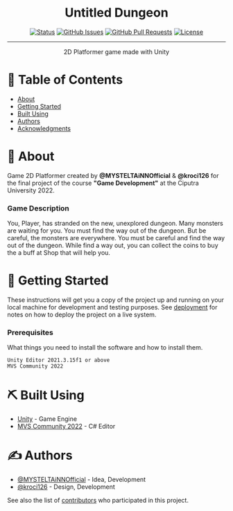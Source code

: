
<h1 align="center"><b>Untitled Dungeon</b></h1>

<div align="center">

[![Status](https://img.shields.io/badge/status-active-success.svg)]()
[![GitHub Issues](https://img.shields.io/github/issues/MYSTELTAiNNOfficial/Untitled_Dungeon)](https://github.com/MYSTELTAiNNOfficial/Untitled_Dungeon/issues)
[![GitHub Pull Requests](https://img.shields.io/github/issues-pr/MYSTELTAiNNOfficial/Untitled_Dungeon)](https://github.com/MYSTELTAiNNOfficial/Untitled_Dungeon/pulls)
[![License](https://img.shields.io/badge/license-MIT-blue.svg)](/LICENSE)

</div>

---

<p align="center"> 2D Platformer game made with Unity
    <br> 
</p>

# 📝 Table of Contents

- [About](#about)
- [Getting Started](#getting_started)
- [Built Using](#built_using)
- [Authors](#authors)
- [Acknowledgments](#acknowledgement)

# 🧐 About <a name = "about"></a>
 Game 2D Platformer created by **@MYSTELTAiNNOfficial** & **@kroci126** for the final project of the course **"Game Development"** at the Ciputra University 2022.

### **Game Description**
You, Player, has stranded on the new, unexplored dungeon. Many monsters are waiting for you. You must find the way out of the dungeon. But be careful, the monsters are everywhere. You must be careful and find the way out of the dungeon. While find a way out, you can collect the coins to buy the a buff at Shop that will help you.

# 🏁 Getting Started <a name = "getting_started"></a>

These instructions will get you a copy of the project up and running on your local machine for development and testing purposes. See [deployment](#deployment) for notes on how to deploy the project on a live system.

### Prerequisites

What things you need to install the software and how to install them.

```
Unity Editor 2021.3.15f1 or above
MVS Community 2022
```

# ⛏️ Built Using <a name = "built_using"></a>

- [Unity](https://www.unity.com/) - Game Engine
- [MVS Community 2022](https://visualstudio.microsoft.com/) - C# Editor

# ✍️ Authors <a name = "authors"></a>

- [@MYSTELTAiNNOfficial](https://github.com/MYSTELTAiNNOfficial) - Idea, Development
- [@kroci126](https://github.com/kroci126) - Design, Development

See also the list of [contributors](https://github.com/MYSTELTAiNNOfficial/Untitled_Dungeon/contributors) who participated in this project.
